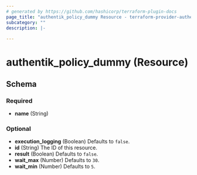 ```yaml
---
# generated by https://github.com/hashicorp/terraform-plugin-docs
page_title: "authentik_policy_dummy Resource - terraform-provider-authentik"
subcategory: ""
description: |-
  
---
```


# authentik_policy_dummy (Resource)





<!-- schema generated by tfplugindocs -->
## Schema

### Required

- **name** (String)

### Optional

- **execution_logging** (Boolean) Defaults to `false`.
- **id** (String) The ID of this resource.
- **result** (Boolean) Defaults to `false`.
- **wait_max** (Number) Defaults to `30`.
- **wait_min** (Number) Defaults to `5`.


